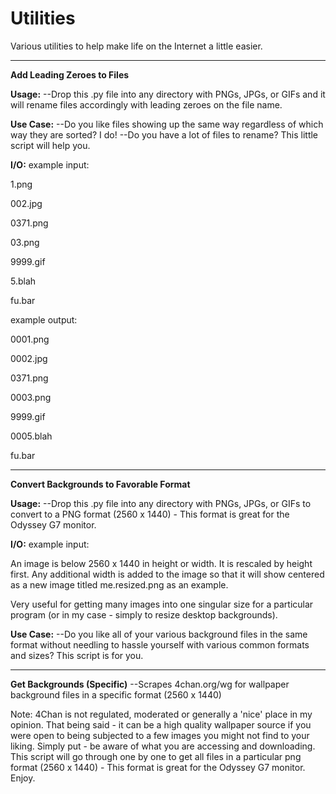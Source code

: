 # Utilities
Various utilities to help make life on the Internet a little easier.

-------------------------------
**Add Leading Zeroes to Files**

**Usage:** 
--Drop this .py file into any directory with PNGs, JPGs, or GIFs and it will rename files accordingly with leading zeroes on the file name.

**Use Case:**
--Do you like files showing up the same way regardless of which way they are sorted? I do!
--Do you have a lot of files to rename? This little script will help you.

**I/O:** 
example input: 

1.png

002.jpg

0371.png

03.png

9999.gif

5.blah

fu.bar

example output:

0001.png

0002.jpg

0371.png

0003.png

9999.gif

0005.blah

fu.bar


-------------------------------------------
**Convert Backgrounds to Favorable Format**

**Usage:** 
--Drop this .py file into any directory with PNGs, JPGs, or GIFs to convert to a PNG format (2560 x 1440) - This format is great for the Odyssey G7 monitor.

**I/O:** 
example input:

An image is below 2560 x 1440 in height or width. It is rescaled by height first. Any additional width is added to the image so that it will show centered as a new image titled me.resized.png as an example. 

Very useful for getting many images into one singular size for a particular program (or in my case - simply to resize desktop backgrounds).

**Use Case:**
--Do you like all of your various background files in the same format without needling to hassle yourself with various common formats and sizes? This script is for you. 


-------------------
**Get Backgrounds (Specific)**
--Scrapes 4chan.org/wg for wallpaper background files in a specific format (2560 x 1440)

Note: 4Chan is not regulated, moderated or generally a 'nice' place in my opinion. That being said - it can be a high quality wallpaper source if you were open to being subjected to a few images you might not find to your liking. Simply put - be aware of what you are accessing and downloading. This script will go through one by one to get all files in a particular png format (2560 x 1440) - This format is great for the Odyssey G7 monitor. Enjoy.
